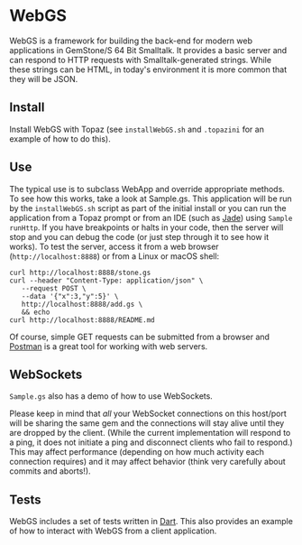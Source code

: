# WebGS
WebGS is a framework for building the back-end for modern web applications in GemStone/S 64 Bit Smalltalk. It provides a basic server and can respond to HTTP requests with Smalltalk-generated strings. While these strings can be HTML, in today's environment it is more common that they will be JSON.

## Install
Install WebGS with Topaz (see `installWebGS.sh` and `.topazini` for an example of how to do this).

## Use
The typical use is to subclass WebApp and override appropriate methods. To see how this works, take a look at Sample.gs. This application will be run by the `installWebGS.sh` script as part of the initial install or you can run the application from a Topaz prompt or from an IDE (such as [Jade](https://github.com/jgfoster/jade)) using `Sample runHttp`. If you have breakpoints or halts in your code, then the server will stop and you can debug the code (or just step through it to see how it works). To test the server, access it from a web browser (`http://localhost:8888`) or from a Linux or macOS shell:

```shell
curl http://localhost:8888/stone.gs
curl --header "Content-Type: application/json" \
   --request POST \
   --data '{"x":3,"y":5}' \
   http://localhost:8888/add.gs \
   && echo
curl http://localhost:8888/README.md
```

Of course, simple GET requests can be submitted from a browser and [Postman](https://www.postman.com/) is a great tool for working with web servers.

## WebSockets
`Sample.gs` also has a demo of how to use WebSockets.

Please keep in mind that *all* your WebSocket connections on this host/port will be sharing the same gem and the connections will stay alive until they are dropped by the client. (While the current implementation will respond to a ping, it does not initiate a ping and disconnect clients who fail to respond.) This may affect performance (depending on how much activity each connection requires) and it may affect behavior (think very carefully about commits and aborts!).

## Tests
WebGS includes a set of tests written in [Dart](https://dart.dev). This also provides an example of how to interact with WebGS from a client application.
